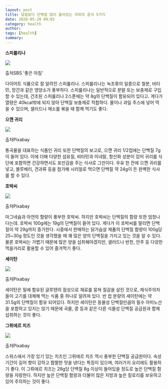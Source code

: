 ```yaml
---
layout: post
title: 달걀보다 단백질 많이 들어있는 의외의 음식 5가지
date: 2020-05-20 09:03
category: health
author: 
tags: [health]
summary: 
---
```



**스피룰리나**

![](https://img1.daumcdn.net/thumb/R720x0/?fname=https%3A%2F%2Ft1.daumcdn.net%2Fliveboard%2Finterstella-story%2F3a2e4e11e38f4ae09cbe538bb3ed71a0.JPG)

출처SBS '좋은 아침'

다이어트 식품으로 잘 알려진 스피룰리나. 스피룰리나는 녹조류의 일종으로 철분, 비타민, 망간과 같은 영양소가 풍부하다. 스피룰리나는 일반적으로 분말 또는 보충제로 구입할 수 있는데, 건조된 스피룰리나 2스푼에는 약 8g의 단백질이 함유되어 있다고. 게다가 열량은 40kcal밖에 되지 않아 단백질 보충제로 적합하다. 물이나 과일 주스에 넣어 먹을 수 있으며, 샐러드나 채소를 볶을 때 함께 먹기도 좋다.

**으깬 귀리**

![](https://img1.daumcdn.net/thumb/R720x0/?fname=https%3A%2F%2Ft1.daumcdn.net%2Fliveboard%2Finterstella-story%2F3415fdb97dcb45d0ac4f8beff1249854.JPG)

출처Pixabay

통곡물을 대표하는 식품인 귀리 또한 단백질의 보고로, 으깬 귀리 1/2컵에는 단백질 7g이 들어 있다. 이에 더해 다양한 섬유질, 비타민과 미네랄, 항산화 성분이 있어 귀리를 식단에 포함하면 건강하면서도 포만감을 주는 식사로 그만이다. 우유 한 잔에 으깬 귀리를 넣고, 블루베리, 견과류 등을 첨가해 시리얼로 먹으면 단백질 약 24g이 든 완벽한 식사를 할 수 있다.

**호박씨**

![](https://img1.daumcdn.net/thumb/R720x0/?fname=https%3A%2F%2Ft1.daumcdn.net%2Fliveboard%2Finterstella-story%2F078f4674db844febae2ad15f84bc1033.JPG)

출처Pixabay

마그네슘과 아연의 함량이 풍부한 호박씨. 하지만 호박씨는 단백질의 함량 또한 엄청나다는데. 호박씨 100g에는 19g의 단백질이 들어 있다. 게다가 이 호박씨를 말리면 단백질이 약 29g까지 증가한다. 시중에서 판매하는 닭가슴살 제품의 단백질 함량이 100g당 25~30g 정도인 것을 생각했을 때 꽤 많은 양의 단백질을 가지고 있는 것을 알 수 있다. 물론 호박씨는 가볍기 때문에 많은 양을 섭취해야겠지만, 샐러드나 반찬, 안주 등 다양한 먹을거리로 활용할 수 있어 즐겨먹기 좋다.

**세이탄**

![](https://img1.daumcdn.net/thumb/R720x0/?fname=https%3A%2F%2Ft1.daumcdn.net%2Fliveboard%2Finterstella-story%2F0d934bdf98df465fa2ad35db0c007e9c.JPG)

출처Pixabay

세이탄은 밀에 함유된 글루텐의 점성으로 재료를 뭉쳐 질감을 살린 것으로, 채식주의자들이 고기를 대체해 먹는 식품 중 하나로 알려져 있다. 반 컵 분량의 세이탄에는 약 31.5g의 단백질이 함유 되어있다. 하지만 세이탄은 동물성 단백질만큼의 필수 아미노산을 포함하고 있지는 않기 때문에 곡물, 콩 등과 같은 다른 식물성 단백질 공급원과 함께 섭취하는 것이 좋다.

**그뤼에르 치즈**

![](https://img1.daumcdn.net/thumb/R720x0/?fname=https%3A%2F%2Ft1.daumcdn.net%2Fliveboard%2Finterstella-story%2F614074edd1bc4f4a9292527b8713392b.JPG)

출처Pixabay

스위스에서 가장 있기 있는 치즈인 그뤼에르 치즈 역시 풍부한 단백질 공급원이다. 숙성기간이 길어 향이 강하고 짭짤한 맛을 낸다는 특징이 있으며, 여러가지 요리에도 활용하기 좋다. 이 그뤼에르 치즈는 28g당 단백질 8g 이상이 들어있을 정도로 높은 단백질 함량을 자랑한다. 하지만 높은 단백질 함량과 더불어 많은 지방과 높은 칼로리를 보유하고 있어 주의하는 것이 좋다.